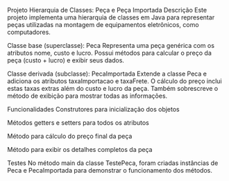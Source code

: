 Projeto Hierarquia de Classes: Peça e Peça Importada
Descrição
Este projeto implementa uma hierarquia de classes em Java para representar peças utilizadas na montagem de equipamentos eletrônicos, como computadores.

Classe base (superclasse): Peca
Representa uma peça genérica com os atributos nome, custo e lucro.
Possui métodos para calcular o preço da peça (custo + lucro) e exibir seus dados.

Classe derivada (subclasse): PecaImportada
Extende a classe Peca e adiciona os atributos taxaImportacao e taxaFrete.
O cálculo do preço inclui estas taxas extras além do custo e lucro da peça.
Também sobrescreve o método de exibição para mostrar todas as informações.

Funcionalidades
Construtores para inicialização dos objetos

Métodos getters e setters para todos os atributos

Método para cálculo do preço final da peça

Método para exibir os detalhes completos da peça

Testes
No método main da classe TestePeca, foram criadas instâncias de Peca e PecaImportada para demonstrar o funcionamento dos métodos.
